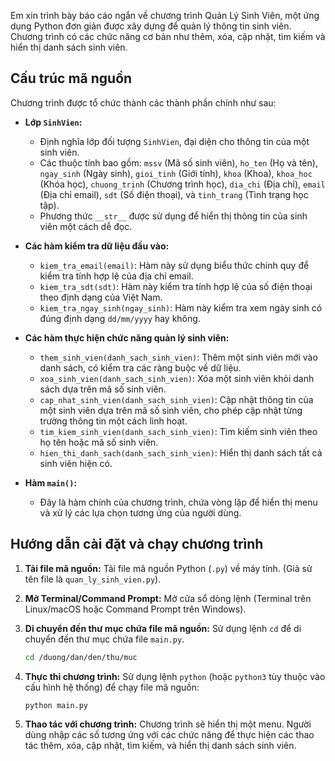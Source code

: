 Em xin trình bày báo cáo ngắn về chương trình Quản Lý Sinh Viên, một ứng dụng Python đơn giản được xây dựng để quản lý thông tin sinh viên. Chương trình có các chức năng cơ bản như thêm, xóa, cập nhật, tìm kiếm và hiển thị danh sách sinh viên.

## Cấu trúc mã nguồn

Chương trình được tổ chức thành các thành phần chính như sau:

*   **Lớp `SinhVien`:**
    *   Định nghĩa lớp đối tượng `SinhVien`, đại diện cho thông tin của một sinh viên.
    *   Các thuộc tính bao gồm: `mssv` (Mã số sinh viên), `ho_ten` (Họ và tên), `ngay_sinh` (Ngày sinh), `gioi_tinh` (Giới tính), `khoa` (Khoa), `khoa_hoc` (Khóa học), `chuong_trinh` (Chương trình học), `dia_chi` (Địa chỉ), `email` (Địa chỉ email), `sdt` (Số điện thoại), và `tinh_trang` (Tình trạng học tập).
    *   Phương thức `__str__` được sử dụng để hiển thị thông tin của sinh viên một cách dễ đọc.

*   **Các hàm kiểm tra dữ liệu đầu vào:**
    *   `kiem_tra_email(email)`: Hàm này sử dụng biểu thức chính quy để kiểm tra tính hợp lệ của địa chỉ email.
    *   `kiem_tra_sdt(sdt)`: Hàm này kiểm tra tính hợp lệ của số điện thoại theo định dạng của Việt Nam.
    *   `kiem_tra_ngay_sinh(ngay_sinh)`: Hàm này kiểm tra xem ngày sinh có đúng định dạng `dd/mm/yyyy` hay không.

*   **Các hàm thực hiện chức năng quản lý sinh viên:**
    *   `them_sinh_vien(danh_sach_sinh_vien)`: Thêm một sinh viên mới vào danh sách, có kiểm tra các ràng buộc về dữ liệu.
    *   `xoa_sinh_vien(danh_sach_sinh_vien)`: Xóa một sinh viên khỏi danh sách dựa trên mã số sinh viên.
    *   `cap_nhat_sinh_vien(danh_sach_sinh_vien)`: Cập nhật thông tin của một sinh viên dựa trên mã số sinh viên, cho phép cập nhật từng trường thông tin một cách linh hoạt.
    *   `tim_kiem_sinh_vien(danh_sach_sinh_vien)`: Tìm kiếm sinh viên theo họ tên hoặc mã số sinh viên.
    *   `hien_thi_danh_sach(danh_sach_sinh_vien)`: Hiển thị danh sách tất cả sinh viên hiện có.

*   **Hàm `main()`:**
    *   Đây là hàm chính của chương trình, chứa vòng lặp để hiển thị menu và xử lý các lựa chọn tương ứng của người dùng.

## Hướng dẫn cài đặt và chạy chương trình

1.  **Tải file mã nguồn:** Tải file mã nguồn Python (`.py`) về máy tính.  (Giả sử tên file là `quan_ly_sinh_vien.py`).

2.  **Mở Terminal/Command Prompt:** Mở cửa sổ dòng lệnh (Terminal trên Linux/macOS hoặc Command Prompt trên Windows).

3.  **Di chuyển đến thư mục chứa file mã nguồn:** Sử dụng lệnh `cd` để di chuyển đến thư mục chứa file `main.py`.

    ```bash
    cd /duong/dan/den/thu/muc
    ```

4.  **Thực thi chương trình:** Sử dụng lệnh `python` (hoặc `python3` tùy thuộc vào cấu hình hệ thống) để chạy file mã nguồn:

    ```bash
    python main.py
    ```

5.  **Thao tác với chương trình:** Chương trình sẽ hiển thị một menu. Người dùng nhập các số tương ứng với các chức năng để thực hiện các thao tác thêm, xóa, cập nhật, tìm kiếm, và hiển thị danh sách sinh viên.